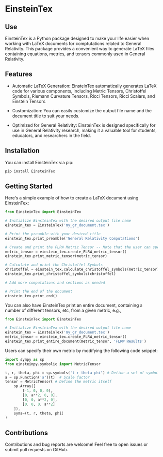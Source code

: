 # EinsteinTex

## Use

EinsteinTex is a Python package designed to make your life easier when working with LaTeX documents for comptutations related to General Relativity. This package provides a convenient way to generate LaTeX files containing equations, metrics, and tensors commonly used in General Relativity.

## Features

* Automatic LaTeX Generation: EinsteinTex automatically generates LaTeX code for various components, including Metric Tensors, Christoffel Symbols, Riemann Curvature Tensors, Ricci Tensors, Ricci Scalars, and Einstein Tensors.

* Customization: You can easily customize the output file name and the document title to suit your needs.

* Optimized for General Relativity: EinsteinTex is designed specifically for use in General Relativity research, making it a valuable tool for students, educators, and researchers in the field.

## Installation

You can install EinsteinTex via pip:

``` bash
pip install EinsteinTex
```

## Getting Started

Here's a simple example of how to create a LaTeX document using EinsteinTex:

```python
from EinsteinTex import EinsteinTex

# Initialize EinsteinTex with the desired output file name
einstein_tex = EinsteinTex('my_gr_document.tex')

# Print the preamble with your desired title
einstein_tex.print_preamble('General Relativity Computations')

# Create and print the FLRW Metric Tensor -- Note that the user can specify their own metric instead
metric_tensor = einstein_tex.create_FLRW_metric_tensor()
einstein_tex.print_metric_tensor(metric_tensor)

# Calculate and print the Christoffel Symbols
christoffel = einstein_tex.calculate_christoffel_symbols(metric_tensor)
einstein_tex.print_christoffel_symbols(christoffel)

# Add more computations and sections as needed

# Print the end of the document
einstein_tex.print_end()
```

You can also have EinsteinTex print an entire document, containing a number of different tensors, etc, from a given metric, e.g.,

```python
from EinsteinTex import EinsteinTex

# Initialize EinsteinTex with the desired output file name
einstein_tex = EinsteinTex('my_gr_document.tex')
metric_tensor = einstein_tex.create_FLRW_metric_tensor()
einstein_tex.print_entire_document(metric_tensor, 'FLRW Results')
```

Users can specify their own metric by modifying the following code snippet:

```python
import sympy as sp
from einsteinpy.symbolic import MetricTensor

t, r, theta, phi = sp.symbols('t r theta phi') # Define a set of symbols to use for coordinates
a = sp.Function('a')(t)  # Scale factor
tensor = MetricTensor( # Define the metric itself
    sp.Array([
        [-1, 0, 0, 0],
        [0, a**2, 0, 0],
        [0, 0, a**2, 0],
        [0, 0, 0, a**2]
    ]),
    syms=(t, r, theta, phi)
)
```

## Contributions

Contributions and bug reports are welcome! Feel free to open issues or submit pull requests on GitHub.
